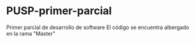 # PUSP-primer-parcial
Primer parcial de desarrollo de software
El código se encuentra albergado en la rama "Master"
